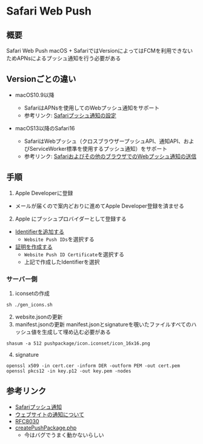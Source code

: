 # Safari Web Push
## 概要
Safari Web Push
macOS + SafariではVersionによってはFCMを利用できないためAPNsによるプッシュ通知を行う必要がある

## Versionごとの違い
* macOS10.9以降
  * SafariはAPNsを使用してのWebプッシュ通知をサポート
  * 参考リンク: [Safariプッシュ通知の設定](https://developer.apple.com/library/archive/documentation/NetworkingInternet/Conceptual/NotificationProgrammingGuideForWebsites/PushNotifications/PushNotifications.html)

* macOS13以降のSafari16
  * SafariはWebプッシュ（クロスブラウザープッシュAPI、通知API、およびServiceWorker標準を使用するプッシュ通知）をサポート
  * 参考リンク: [Safariおよびその他のブラウザでのWebプッシュ通知の送信](https://developer.apple.com/documentation/usernotifications/sending_web_push_notifications_in_safari_and_other_browsers)

## 手順
1. Apple Developerに登録
  * メールが届くので案内どおりに進めてApple Developer登録を済ませる
2. Apple  にプッシュプロバイダーとして登録する
  * [Identifierを追加する](https://developer.apple.com/account/resources/identifiers/add/bundleId)
    * `Website Push IDs`を選択する
  * [証明を作成する](https://developer.apple.com/account/resources/certificates/add)
    * `Website Push ID Certificate`を選択する
    * 上記で作成したIdentifierを選択


### サーバー側
1. iconsetの作成
  ```shell
  sh ./gen_icons.sh
  ```
2. website.jsonの更新
3. manifest.jsonの更新
  manifest.jsonとsignatureを覗いたファイルすべてのハッシュ値を生成して埋め込む必要がある
  ```shell
  shasum -a 512 pushpackage/icon.iconset/icon_16x16.png
  ```
4. signature
  ```shell
  openssl x509 -in cert.cer -inform DER -outform PEM -out cert.pem
  openssl pkcs12 -in key.p12 -out key.pem -nodes
  ```

## 参考リンク
- [Safariプッシュ通知](https://developer.apple.com/notifications/safari-push-notifications/)
- [ウェブサイトの通知について](https://developer.apple.com/library/archive/documentation/NetworkingInternet/Conceptual/NotificationProgrammingGuideForWebsites/Introduction/Introduction.html)
- [RFC8030](https://datatracker.ietf.org/doc/html/rfc8030)
- [createPushPackage.php](https://github.com/connorlacombe/Safari-Push-Notifications/blob/master/createPushPackage.php)
  - 今はバグでうまく動かないらしい